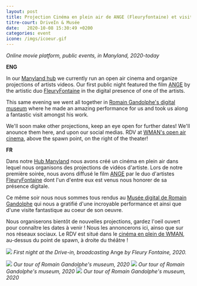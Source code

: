 ```yaml
---
layout: post
title: Projection Cinéma en plein air de ANGE (Fleuryfontaine) et visite du musée virtuel de Romain Gandolphe
titre-court: DriveIn & Musée
date:   2020-10-08 15:30:49 +0200
categories: event
icone: /imgs/icoeur.gif
---
```

*Online movie platform, public events, in Manyland, 2020-today*

**ENG**

In our [Manyland hub](/Play2PlayEvent/) we currently run an open air cinema and organize projections of artists videos. Our first public night featured the film  [ANGE](https://fleuryfontaine.fr/ange/) by the artistic duo [FleuryFontaine](https://fleuryfontaine.fr/ange/) in the digital presence of one of the artists.

This same evening we went all together in [Romain Gandolphe's digital museum](https://manyland.com/romain) where he made an amazing performance for us and took us along a fantastic visit amongst his work. 

We'll soon make other projections, keep an eye open for further dates! We'll anounce them here, and upon our social medias.
RDV at [WMAN's open air cinema](http://manyland.com/wmanbuild/), above the spawn point, on the right of the theater! 

**FR**

Dans notre [Hub Manyland](/Play2PlayEvent/) nous avons créé un cinéma en plein air dans lequel nous organisons des projections de vidéos d'artiste. Lors de notre première soirée, nous avons diffusé le film [ANGE](https://fleuryfontaine.fr/ange/) par le duo d'artistes [FleuryFontaine](https://fleuryfontaine.fr/ange/) dont l'un d'entre eux est venus nous honorer de sa présence digitale.

Ce même soir nous nous sommes tous rendus au [Musée digital de Romain Gandolphe](https://manyland.com/romain) qui nous a gratifié d'une incroyable performance et ainsi que d'une visite fantastique au coeur de son oeuvre.

Nous organiserons bientôt de nouvelles projections, gardez l'oeil ouvert pour connaître les dates à venir ! Nous les annoncerons ici, ainso que sur nos réseaux sociaux. Le RDV est situé dans le [cinéma en plein de WMAN](http://manyland.com/wmanbuild/), au-dessus du point de spawn, à droite du théâtre !

![]({{site.imgurl}}/CINE.png)
*First night at the Drive-in, broadcasting* Ange *by Fleury Fontaine, 2020.*

![]({{site.imgurl}}/rom1.png)
*Our tour of Romain Gandolphe's museum, 2020*
![]({{site.imgurl}}/rom2.png)
*Our tour of Romain Gandolphe's museum, 2020*
![]({{site.imgurl}}/rom3.png)
*Our tour of Romain Gandolphe's museum, 2020*


